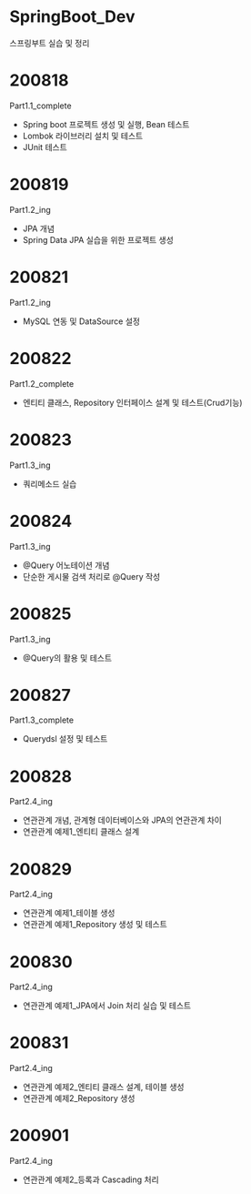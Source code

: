 # SpringBoot_Dev
스프링부트 실습 및 정리

# 200818
Part1.1_complete
* Spring boot 프로젝트 생성 및 실행, Bean 테스트
* Lombok 라이브러리 설치 및 테스트
* JUnit 테스트

# 200819
Part1.2_ing
* JPA 개념
* Spring Data JPA 실습을 위한 프로젝트 생성

# 200821
Part1.2_ing
* MySQL 연동 및 DataSource 설정

# 200822
Part1.2_complete
* 엔티티 클래스, Repository 인터페이스 설계 및 테스트(Crud기능)

# 200823
Part1.3_ing
* 쿼리메소드 실습

# 200824
Part1.3_ing
* @Query 어노테이션 개념
* 단순한 게시물 검색 처리로 @Query 작성

# 200825
Part1.3_ing
* @Query의 활용 및 테스트

# 200827
Part1.3_complete
* Querydsl 설정 및 테스트

# 200828
Part2.4_ing
* 연관관계 개념, 관계형 데이터베이스와 JPA의 연관관계 차이
* 연관관계 예제1_엔티티 클래스 설계

# 200829
Part2.4_ing
* 연관관계 예제1_테이블 생성
* 연관관계 예제1_Repository 생성 및 테스트

# 200830
Part2.4_ing
* 연관관계 예제1_JPA에서 Join 처리 실습 및 테스트

# 200831
Part2.4_ing
* 연관관계 예제2_엔티티 클래스 설계, 테이블 생성
* 연관관계 예제2_Repository 생성

# 200901
Part2.4_ing
* 연관관계 예제2_등록과 Cascading 처리